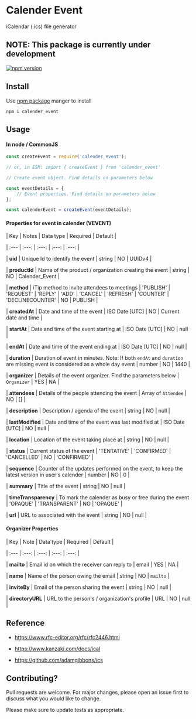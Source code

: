# Calender Event

iCalendar (.ics) file generator

## NOTE: This package is currently under development

[![npm version](https://badge.fury.io/js/calender_event.svg)](https://badge.fury.io/js/calender_event)

## Install

Use [npm package][npmjs] manger to install

`npm i calender_event`

## Usage

#### In node / CommonJS

```javascript
const createEvent = require('calender_event');

// or, in ESM: import { createEvent } from 'calender_event'

// Create event object. Find details on parameters below

const eventDetails = {
	// Event properties. Find details on parameters below
};

const calenderEvent = createEvent(eventDetails);
```

#### Properties for event in calender (VEVENT)

| Key | Notes | Data type | Required | Default |

| :--- | :---: | :---: | :---: | :---: |

| **uid** | Unique Id to identify the event | string | NO | UUIDv4 |

| **productId** | Name of the product / organization creating the event | string | NO | Calender_Event |

| **method** | iTip method to invite attendees to meetings | 'PUBLISH' \| 'REQUEST' \| 'REPLY' \| 'ADD' \| 'CANCEL' \| 'REFRESH' \| 'COUNTER' \| 'DECLINECOUNTER' | NO | PUBLISH |

| **createdAt** | Date and time of the event | ISO Date [UTC] | NO | Current date and time |

| **startAt** | Date and time of the event starting at | ISO Date [UTC] | NO | null |

| **endAt** | Date and time of the event ending at | ISO Date [UTC] | NO | null |

| **duration** | Duration of event in minutes. Note: If both `endAt` and `duration` are missing event is considered as a whole day event | number | NO | 1440 |

| **organizer** | Details of the event organizer. Find the parameters below | `Organizer` | YES | NA |

| **attendees** | Details of the people attending the event | Array of `Attendee` | NO | [] |

| **description** | Description / agenda of the event | string | NO | null |

| **lastModified** | Date and time of the event was last modified at | ISO Date [UTC] | NO | null |

| **location** | Location of the event taking place at | string | NO | null |

| **status** | Current status of the event | 'TENTATIVE' \| 'CONFIRMED' \| 'CANCELLED' | NO | 'CONFIRMED' |

| **sequence** | Counter of the updates performed on the event, to keep the latest version in user's calender | number | NO | 0 |

| **summary** | Title of the event | string | NO | null |

| **timeTransparency** | To mark the calender as busy or free during the event | 'OPAQUE' \| 'TRANSPARENT' | NO | 'OPAQUE' |

| **url** | URL to associated with the event | string | NO | null |

#### Organizer Properties

| Key | Note | Data type | Required | Default |

| :--- | :---: | :---: | :---: | :---: |

| **mailto** | Email id on which the receiver can reply to | email | YES | NA |

| **name** | Name of the person owing the email | string | NO | `mailto` |

| **inviteBy** | Email of the person sharing the event | string | NO | null |

| **directoryURL** | URL to the person's \/ organization's profile | URL | NO | null |

## Reference

-   https://www.rfc-editor.org/rfc/rfc2446.html

-   https://www.kanzaki.com/docs/ical

-   https://github.com/adamgibbons/ics

## Contributing?

Pull requests are welcome. For major changes, please open an issue first to discuss what you would like to change.

Please make sure to update tests as appropriate.

[npmjs]: https://docs.npmjs.com/downloading-and-installing-node-js-and-npm
